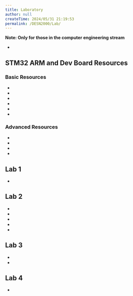 ```yaml
---
title: Laboratory
author: null
createTime: 2024/05/31 21:19:53
permalink: /DESN2000/Lab/
---
```


**Note: Only for those in the computer engineering stream**

<div class="how_qb">

- <HGlobalLink title="Lab Assessment Guide" md5="25193ce5675d9226f8e1796706537dc4"/>

</div>

<div class="how_qb">

## STM32 ARM and Dev Board Resources

### Basic Resources

- <HLink title="STM32 CubeIDE download link" src="https://www.st.com/en/development-tools/stm32cubeide.html#get-software" />
- <HGlobalLink title="Getting_Started_With_STM32cubeIDE" md5="d212146c1f867decfe67ecf46c7d8338"/>
- <HGlobalLink title="Board Components" md5="cac2473b81afbbd45d30a6b694205171"/>
- <HGlobalLink title="Board Test Procedure" md5="6abfb8f66ed108b5f6c7f2c27afcddf6"/>
- <HGlobalLink title="Board Test Programme" md5="0f5e73b71d59581efac8ad609046d195"/>
- <HGlobalLink title="Board pin connection" md5="3992d4f3326b0e660ae62191ed6bb94c"/>

### Advanced Resources

- <HGlobalLink title="STM32 Nucleo-64 boards User Manual" md5="8280cfdabbdcd0df0142ea62fd09e60d"/>
- <HGlobalLink title="Board Schematic" md5="49c1d541f992376bc370b482a88ab693"/>
- <HGlobalLink title="STM32F303 Datasheet" md5="4c730d7f3dc5252b1e73bffa759cd9c5"/>
- <HGlobalLink title="STM32F3 HAL and low-layer drivers - manual" md5="f6172b4d98833f0a0dea7f12bab524c0"/>

</div>

<div class="how_qb">

## Lab 1

- <HGlobalLink title="Lab 1 sheet" md5="2dad676cd672271d2bffb0922151273f"/>

<HButton type='Menu' title='Lab 1' src='./lab1' />

</div>

<div class="how_qb">

## Lab 2

- <HGlobalLink title="🪲 Debugging Guide" md5="4357400e8680a2005dbf0ebe3dd31199"/>
- <HGlobalLink title="LCD Controller Manual" md5="90904295ffa15d28b9f0f49778315bd1"/>
- <HGlobalLink title="Reference manual stm32f303 - GPIO" md5="8f87bd182e81d6c47cbb0ee3e31f46e0"/>
- <HGlobalLink title="Lab 2 Sheet" md5="382a0888b8c8e923e12295dfe8dd4e8f"/>
- <HGlobalLink md5="e003ef06d8f56e658e0e5f7e0e33732c"/>

<HButton type='Menu' title='Lab 2' src='./lab2' />

</div>

<div class="how_qb">

## Lab 3

- <HGlobalLink title="ARM Instructions" md5="fb2e8984c126b4c953079769b11e2591"/>
- <HGlobalLink title="Lab 3 Sheet" md5="c0d494ba44f5685eb1281d0c28b498a8"/>

<HButton type='Menu' title='Lab 3' src='./lab3' />

</div>

<div class="how_qb">

## Lab 4

- <HGlobalLink title="Lab 4 Sheet" md5="7993a46b03846c1f51a945628ad1d73b"/>

</div>
